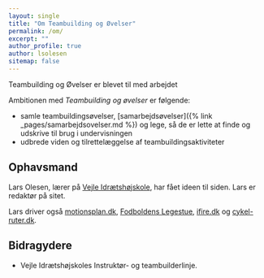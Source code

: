 ```yaml
---
layout: single
title: "Om Teambuilding og Øvelser"
permalink: /om/
excerpt: ""
author_profile: true
author: lsolesen
sitemap: false
---
```


Teambuilding og Øvelser er blevet til med arbejdet

Ambitionen med _Teambuilding og øvelser_ er følgende:

- samle teambuildingsøvelser, [samarbejdsøvelser]({% link _pages/samarbejdsovelser.md %}) og lege, så de er lette at finde og udskrive til brug i undervisningen
- udbrede viden og tilrettelæggelse af teambuildingsaktiviteter

## Ophavsmand

Lars Olesen, lærer på [Vejle Idrætshøjskole](https://www.vih.dk), har fået ideen til siden. Lars er redaktør på sitet.

Lars driver også [motionsplan.dk](https://www.motionsplan.dk), [Fodboldens Legestue](https://www.legestue.net), [ifire.dk](https://www.ifire.dk) og [cykel-ruter.dk](https://www.cykel-ruter.dk).

## Bidragydere

- Vejle Idrætshøjskoles Instruktør- og teambuilderlinje.
